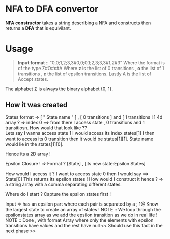 # NFA to DFA convertor

**NFA constructor** takes a string describing a NFA and constructs then returns a **DFA** that is equivilant.

# Usage 
> **Input format** :: "0,0;1,2;3,3#0,0;0,1;2,3;3,3#1,2#3"
Where the format is of the type Z#O#ε#A
Where **z** is the list of 0 transitions , **o** the list of 1 transitions , **ε** the list of epsilon transitions.
Lastly A is the list of Accept states.

The alphabet Σ is always the binary alphabet {0, 1}.

## How it was created 

States format => [ " State name " ] , [ 0 transitions ] and [ 1 transitions ! ]
4d array ? => index 0 ==> from there I access state , 0 transitions and 1 transitiosn.
How would that look like ??  
Lets say I wanna access state 1 I would access its index states[1]
	I then want to access its 0 transition then it would be states[1][1].
State name would lie in the states[1][0].

Hence its a 2D array !

Epsilon Closure !
=> Format ? [State] , [its new state:Epsilon States]

How would I access it ?
I want to access state 0 then I would say ==> State[0] This returns its epsilon states !
How would I construct it hence ? => a string array with a comma separating different states.

Where do I start ?
Capture the epsilon states first !

Input => has an epsilon part where each pair is separated by a ;
1@ Know the largest state to create an array of states !
NOTE :: We loop through the epsilonstates array as we add the epsilon transition as we do in real life !
NOTE :: Done , with format Array where only the elements with epsilon transitions have values and the rest have null << Should use this fact in the next phase >>